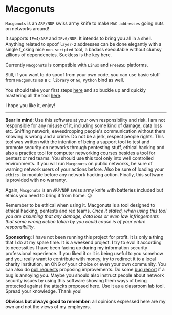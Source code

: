 # Macgonuts

``Macgonuts`` is an ``ARP/NDP`` swiss army knife to make ``MAC addresses`` going nuts on networks around!

It supports ``IPv4/ARP`` and ``IPv6/NDP``.  It intends to bring you all in a shell. Anything related to
spoof `layer-2` addresses can be done elegantly with a single f_cking nice ``non-scripted`` tool, a
badass executable without clumsy zillions of dependencies. Suckless is the key here.

Currently ``Macgonuts`` is compatible with ``Linux`` and ``FreeBSD`` platforms.

Still, if you want to do spoof from your own code, you can use basic stuff from ``Macgonuts`` as a
``C library`` or ``Go``, ``Python`` bind as well.

You should take your first steps [here](https://github.com/rafael-santiago/macgonuts/blob/main/doc/BUILD.md) and so
buckle up and quickly mastering all the tool [here](https://github.com/rafael-santiago/macgonuts/blob/main/doc/MANUAL.md).

I hope you like it, enjoy!

---

**Bear in mind**: Use this software at your own responsibility and risk. I am not responsible for any misuse of it,
including some kind of damage, data loss etc. Sniffing network, eavesdropping people's communication without them
knowing is wrong and a crime. Do not be a jerk, respect people rights. This tool was written with the intention of
being a support tool to test and promote security on networks through pentesting stuff, ethical hacking and also a
practice tool for computer networking courses besides a tool for pentest or red teams. You should use this tool
only into well controlled environments. If you will run ``Macgonuts`` on public networks, be sure of warning network
users of your actions before. Also be sure of loading your ``ethics.ko`` module before any network hacking action.
Finally, this software is provided with no warranty.

Again, ``Macgonuts`` is an ``ARP/NDP`` swiss army knife with batteries included but ethics you need to bring it from home.
:wink:

Remember to be ethical when using it. Macgonuts is a tool designed to ethical hacking, pentests and
red teams. *Once it stated, when using this tool you are assuming that any damage, data loss or even
law infringements that some wrong action taken by you could cause is of your entire responsibility*.

**Sponsoring**:  I have not been running this project for profit. It is only a thing that I do at my spare time. It is a
weekend project. I try to evol it according to necessities I have been facing up during my information security
professional experience. If you liked it or it is being useful to you somehow and you really want to contribute
with money, try to redirect it to a local charity institution, an ONG of your choice or even your own community.
You can also do [pull requests](https://github.com/rafael-santiago/macgonuts/pulls) proposing improvements.
Do some [bug report](https://github.com/rafael-santiago/macgonuts/issues) if a bug is annoying you. Maybe you should
also instruct people about network security issues by using this software showing them ways of being protected against
the attacks proposed here. Use it as a classroom lab tool. Spread your knowledge. Thank you!

**Obvious but always good to remember**: all opinions expressed here are my own and not the views of my employers.
